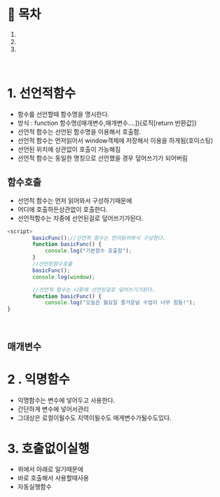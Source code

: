 # 🔖 목차
1.
2.
3.

<br/>


# 1. 선언적함수
- 함수를 선언할때 함수명을 명시한다.
- 방식 : function 함수명([매개변수,매개변수....]){로직[return 반환값]}
- 선언적 함수는 선언된 함수명을 이용해서 호출함.
- 선언적 함수는 먼저읽어서 window객체에 저장해서 이용을 하게됨(호이스팅)
- 선언된 위치에 상관없이 호출이 가능해짐
- 선언적 함수는 동일한 명칭으로 선언했을 경우 덮어쓰기가 되어버림

## 함수호출

- 선언적 함수는 먼저 읽어와서 구성하기때문에
- 어디에 호출하든상관없이 호출한다.
- 선언적함수는 자중에 선언된걸로 덮어쓰기가된다.

```javascript
<script>
        basicFunc();//선언적 함수는 먼저읽어와서 구성한다.
        function basicFunc() {
            console.log("기본함수 호출함");
        }
        //선언된함수호출
        basicFunc();
        console.log(window);

        //선언적 함수는 나중에 선언된걸로 덮어쓰기가된다.
        function basicFunc() {
            console.log("오늘은 월요일 즐거운날 수업이 너무 힘둠!");
}
```
<br/>


## 매개변수


# 2 . 익명함수
- 익명함수는 변수에 넣어두고 사용한다.
- 간단하게 변수에 넣어서관리
- 그대상은 로컬이될수도 지역이될수도 매게변수가될수도있다.

# 3. 호출없이실행
- 위에서 아래로 일기때문에
- 바로 호출해서 사용할때사용
- 자동실행함수
